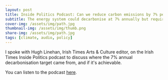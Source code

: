 ```yaml
---
layout: post
title: Inside Politics Podcast: Can we reduce carbon emissions by 7% per year?
subtitle: The energy system could decarbonise at 7% annually but requires far-reaching action
cover-img: /assets/img/path.jpg
thumbnail-img: /assets/img/thumb.png
share-img: /assets/img/path.jpg
tags: [climate, audio, policy]
---
```

I spoke with Hugh Linehan, Irish Times Arts & Culture editor, on the Irish Times Inside Politics podcast to discuss where the 7% annual decarbonisation target came from, and if it's achievable.

You can listen to the podcast [here](https://www.irishtimes.com/news/politics/inside-politics/inside-politics-can-we-reduce-carbon-emissions-by-7-per-year-1.4241738).
